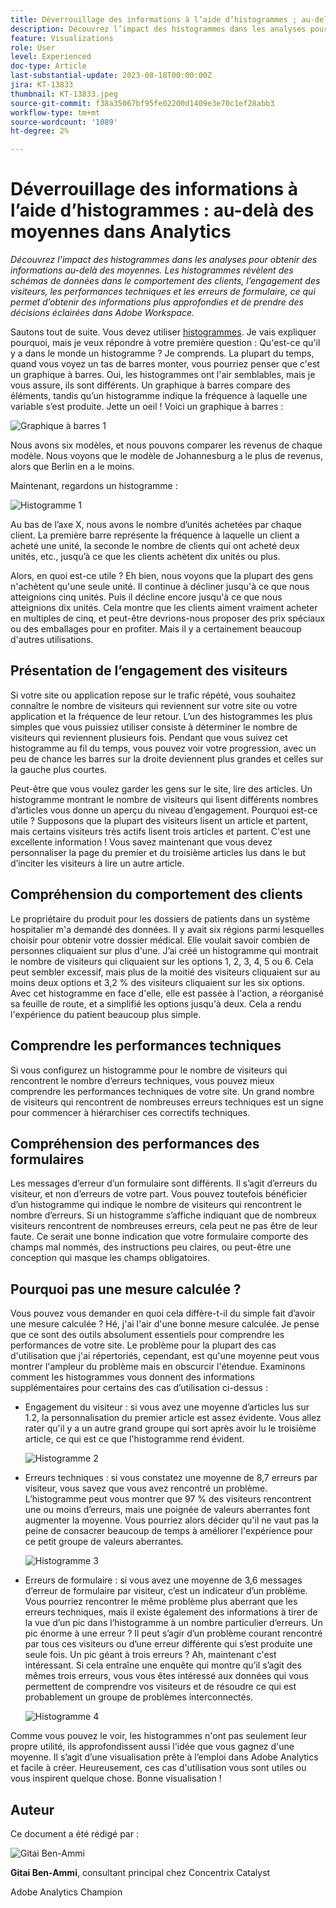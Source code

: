 ```yaml
---
title: Déverrouillage des informations à l’aide d’histogrammes ; au-delà des moyennes dans Analytics
description: Découvrez l’impact des histogrammes dans les analyses pour obtenir des informations au-delà des moyennes.
feature: Visualizations
role: User
level: Experienced
doc-type: Article
last-substantial-update: 2023-08-18T00:00:00Z
jira: KT-13833
thumbnail: KT-13833.jpeg
source-git-commit: f38a35067bf95fe02200d1409e3e70c1ef28abb3
workflow-type: tm+mt
source-wordcount: '1089'
ht-degree: 2%

---
```



# Déverrouillage des informations à l’aide d’histogrammes : au-delà des moyennes dans Analytics

_Découvrez l’impact des histogrammes dans les analyses pour obtenir des informations au-delà des moyennes. Les histogrammes révèlent des schémas de données dans le comportement des clients, l’engagement des visiteurs, les performances techniques et les erreurs de formulaire, ce qui permet d’obtenir des informations plus approfondies et de prendre des décisions éclairées dans Adobe Workspace._

Sautons tout de suite. Vous devez utiliser [histogrammes](https://experienceleague.adobe.com/docs/analytics/analyze/analysis-workspace/visualizations/histogram.html?lang=fr). Je vais expliquer pourquoi, mais je veux répondre à votre première question : Qu&#39;est-ce qu&#39;il y a dans le monde un histogramme ? Je comprends. La plupart du temps, quand vous voyez un tas de barres monter, vous pourriez penser que c&#39;est un graphique à barres. Oui, les histogrammes ont l&#39;air semblables, mais je vous assure, ils sont différents. Un graphique à barres compare des éléments, tandis qu’un histogramme indique la fréquence à laquelle une variable s’est produite. Jette un oeil ! Voici un graphique à barres :

![Graphique à barres 1](assets/bar-chart-1.png)

Nous avons six modèles, et nous pouvons comparer les revenus de chaque modèle. Nous voyons que le modèle de Johannesburg a le plus de revenus, alors que Berlin en a le moins.

Maintenant, regardons un histogramme :

![Histogramme 1](assets/histogram-1.png)

Au bas de l’axe X, nous avons le nombre d’unités achetées par chaque client. La première barre représente la fréquence à laquelle un client a acheté une unité, la seconde le nombre de clients qui ont acheté deux unités, etc., jusqu’à ce que les clients achètent dix unités ou plus.

Alors, en quoi est-ce utile ? Eh bien, nous voyons que la plupart des gens n&#39;achètent qu&#39;une seule unité. Il continue à décliner jusqu&#39;à ce que nous atteignions cinq unités. Puis il décline encore jusqu&#39;à ce que nous atteignions dix unités. Cela montre que les clients aiment vraiment acheter en multiples de cinq, et peut-être devrions-nous proposer des prix spéciaux ou des emballages pour en profiter. Mais il y a certainement beaucoup d&#39;autres utilisations.

## Présentation de l’engagement des visiteurs

Si votre site ou application repose sur le trafic répété, vous souhaitez connaître le nombre de visiteurs qui reviennent sur votre site ou votre application et la fréquence de leur retour. L’un des histogrammes les plus simples que vous puissiez utiliser consiste à déterminer le nombre de visiteurs qui reviennent plusieurs fois. Pendant que vous suivez cet histogramme au fil du temps, vous pouvez voir votre progression, avec un peu de chance les barres sur la droite deviennent plus grandes et celles sur la gauche plus courtes.

Peut-être que vous voulez garder les gens sur le site, lire des articles. Un histogramme montrant le nombre de visiteurs qui lisent différents nombres d’articles vous donne un aperçu du niveau d’engagement. Pourquoi est-ce utile ? Supposons que la plupart des visiteurs lisent un article et partent, mais certains visiteurs très actifs lisent trois articles et partent. C&#39;est une excellente information ! Vous savez maintenant que vous devez personnaliser la page du premier et du troisième articles lus dans le but d’inciter les visiteurs à lire un autre article.

## Compréhension du comportement des clients

Le propriétaire du produit pour les dossiers de patients dans un système hospitalier m&#39;a demandé des données. Il y avait six régions parmi lesquelles choisir pour obtenir votre dossier médical. Elle voulait savoir combien de personnes cliquaient sur plus d&#39;une. J’ai créé un histogramme qui montrait le nombre de visiteurs qui cliquaient sur les options 1, 2, 3, 4, 5 ou 6. Cela peut sembler excessif, mais plus de la moitié des visiteurs cliquaient sur au moins deux options et 3,2 % des visiteurs cliquaient sur les six options. Avec cet histogramme en face d&#39;elle, elle est passée à l&#39;action, a réorganisé sa feuille de route, et a simplifié les options jusqu&#39;à deux. Cela a rendu l&#39;expérience du patient beaucoup plus simple.

## Comprendre les performances techniques

Si vous configurez un histogramme pour le nombre de visiteurs qui rencontrent le nombre d’erreurs techniques, vous pouvez mieux comprendre les performances techniques de votre site. Un grand nombre de visiteurs qui rencontrent de nombreuses erreurs techniques est un signe pour commencer à hiérarchiser ces correctifs techniques.

## Compréhension des performances des formulaires

Les messages d’erreur d’un formulaire sont différents. Il s’agit d’erreurs du visiteur, et non d’erreurs de votre part. Vous pouvez toutefois bénéficier d’un histogramme qui indique le nombre de visiteurs qui rencontrent le nombre d’erreurs. Si un histogramme s’affiche indiquant que de nombreux visiteurs rencontrent de nombreuses erreurs, cela peut ne pas être de leur faute. Ce serait une bonne indication que votre formulaire comporte des champs mal nommés, des instructions peu claires, ou peut-être une conception qui masque les champs obligatoires.

## Pourquoi pas une mesure calculée ?

Vous pouvez vous demander en quoi cela diffère-t-il du simple fait d’avoir une mesure calculée ? Hé, j&#39;ai l&#39;air d&#39;une bonne mesure calculée. Je pense que ce sont des outils absolument essentiels pour comprendre les performances de votre site. Le problème pour la plupart des cas d&#39;utilisation que j&#39;ai répertoriés, cependant, est qu&#39;une moyenne peut vous montrer l&#39;ampleur du problème mais en obscurcir l&#39;étendue. Examinons comment les histogrammes vous donnent des informations supplémentaires pour certains des cas d’utilisation ci-dessus :

- Engagement du visiteur : si vous avez une moyenne d’articles lus sur 1.2, la personnalisation du premier article est assez évidente. Vous allez rater qu&#39;il y a un autre grand groupe qui sort après avoir lu le troisième article, ce qui est ce que l&#39;histogramme rend évident.

  ![Histogramme 2](assets/histogram-2.png)

- Erreurs techniques : si vous constatez une moyenne de 8,7 erreurs par visiteur, vous savez que vous avez rencontré un problème. L’histogramme peut vous montrer que 97 % des visiteurs rencontrent une ou moins d’erreurs, mais une poignée de valeurs aberrantes font augmenter la moyenne. Vous pourriez alors décider qu&#39;il ne vaut pas la peine de consacrer beaucoup de temps à améliorer l&#39;expérience pour ce petit groupe de valeurs aberrantes.

  ![Histogramme 3](assets/histogram-3.png)

- Erreurs de formulaire : si vous avez une moyenne de 3,6 messages d’erreur de formulaire par visiteur, c’est un indicateur d’un problème. Vous pourriez rencontrer le même problème plus aberrant que les erreurs techniques, mais il existe également des informations à tirer de la vue d’un pic dans l’histogramme à un nombre particulier d’erreurs. Un pic énorme à une erreur ? Il peut s’agir d’un problème courant rencontré par tous ces visiteurs ou d’une erreur différente qui s’est produite une seule fois. Un pic géant à trois erreurs ? Ah, maintenant c&#39;est intéressant. Si cela entraîne une enquête qui montre qu’il s’agit des mêmes trois erreurs, vous vous êtes intéressé aux données qui vous permettent de comprendre vos visiteurs et de résoudre ce qui est probablement un groupe de problèmes interconnectés.

  ![Histogramme 4](assets/histogram-4.png)

Comme vous pouvez le voir, les histogrammes n&#39;ont pas seulement leur propre utilité, ils approfondissent aussi l&#39;idée que vous gagnez d&#39;une moyenne. Il s’agit d’une visualisation prête à l’emploi dans Adobe Analytics et facile à créer. Heureusement, ces cas d&#39;utilisation vous sont utiles ou vous inspirent quelque chose. Bonne visualisation !

## Auteur

Ce document a été rédigé par :

![Gitai Ben-Ammi](assets/gitai-headshot.png)

**Gitai Ben-Ammi**, consultant principal chez Concentrix Catalyst

Adobe Analytics Champion
